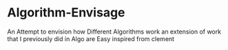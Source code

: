 # Algorithm-Envisage

An Attempt to envision how Different Algorithms work an extension of work that I previously did in Algo are Easy inspired from clement
